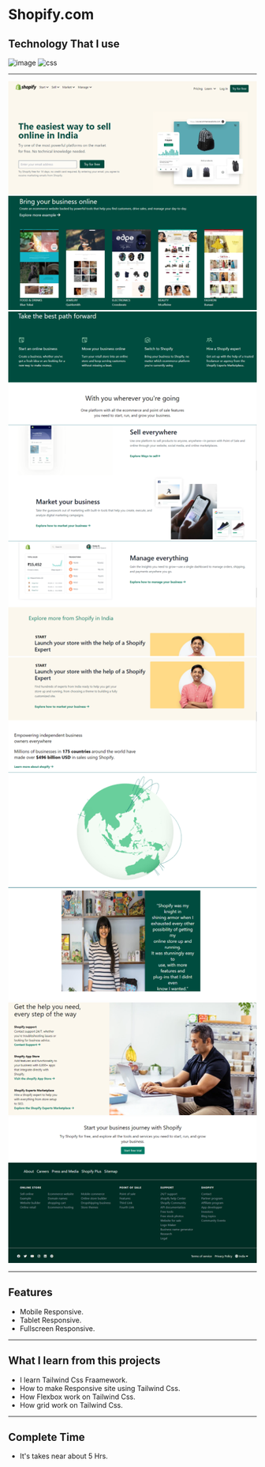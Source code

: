 # Shopify.com
## Technology That I use
![image](https://img.shields.io/badge/1st--Tech-Html-orange)
![css](https://img.shields.io/badge/2nd--Tech-Tailwindcss-blue)

<hr>

![image](./Thumbnails/Thumbnail-1.png)
![image](./Thumbnails/Thumbnail-2.png)
![image](./Thumbnails/Thumbnail-3.png)
![image](./Thumbnails/Thumbnail-4.png)
![image](./Thumbnails/Thumbnail-5.png)
![image](./Thumbnails/Thumbnail-6.png)
![image](./Thumbnails/Thumbnail-7.png)
![image](./Thumbnails/Thumbnail-8.png)
![image](./Thumbnails/Thumbnail-9.png)
![image](./Thumbnails/Thumbnail-10.png)
![image](./Thumbnails/Thumbnail-11.png)

<hr>

## Features

- Mobile Responsive.
- Tablet Responsive.
- Fullscreen Responsive.

<hr>

## What I learn from this projects

- I learn Tailwind Css Fraamework.
- How to make Responsive site using Tailwind Css.
- How Flexbox work on Tailwind Css.
- How grid work on Tailwind Css.

<hr>

## Complete Time

- It's takes near about 5 Hrs.